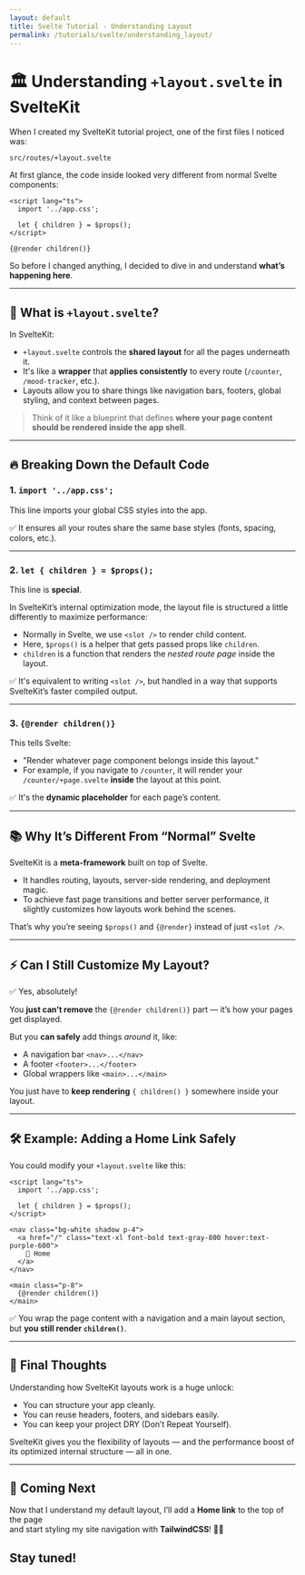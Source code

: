 ```yaml
---
layout: default
title: Svelte Tutorial - Understanding Layout
permalink: /tutorials/svelte/understanding_layout/
---
```

# 🏛 Understanding `+layout.svelte` in SvelteKit

When I created my SvelteKit tutorial project, one of the first files I noticed was:

```
src/routes/+layout.svelte
```

At first glance, the code inside looked very different from normal Svelte components:

```svelte
<script lang="ts">
  import '../app.css';
  
  let { children } = $props();
</script>

{@render children()}
```

So before I changed anything, I decided to dive in and understand **what’s happening here**.

---

## 🧠 What is `+layout.svelte`?

In SvelteKit:

- `+layout.svelte` controls the **shared layout** for all the pages underneath it.
- It's like a **wrapper** that **applies consistently** to every route (`/counter`, `/mood-tracker`, etc.).
- Layouts allow you to share things like navigation bars, footers, global styling, and context between pages.

> Think of it like a blueprint that defines **where your page content should be rendered inside the app shell**.

---

## 🔥 Breaking Down the Default Code

### 1. `import '../app.css';`

This line imports your global CSS styles into the app.

✅ It ensures all your routes share the same base styles (fonts, spacing, colors, etc.).

---

### 2. `let { children } = $props();`

This line is **special**.

In SvelteKit’s internal optimization mode, the layout file is structured a little differently to maximize performance:

- Normally in Svelte, we use `<slot />` to render child content.
- Here, `$props()` is a helper that gets passed props like `children`.
- `children` is a function that renders the *nested route page* inside the layout.

✅ It's equivalent to writing `<slot />`, but handled in a way that supports SvelteKit’s faster compiled output.

---

### 3. `{@render children()}`

This tells Svelte:

- "Render whatever page component belongs inside this layout."
- For example, if you navigate to `/counter`, it will render your `/counter/+page.svelte` **inside** the layout at this point.

✅ It's the **dynamic placeholder** for each page’s content.

---

## 📚 Why It’s Different From “Normal” Svelte

SvelteKit is a **meta-framework** built on top of Svelte.

- It handles routing, layouts, server-side rendering, and deployment magic.
- To achieve fast page transitions and better server performance, it slightly customizes how layouts work behind the scenes.

That’s why you’re seeing `$props()` and `{@render}` instead of just `<slot />`.

---

## ⚡ Can I Still Customize My Layout?

✅ Yes, absolutely!

You **just can’t remove** the `{@render children()}` part — it’s how your pages get displayed.

But you **can safely** add things *around* it, like:

- A navigation bar `<nav>...</nav>`
- A footer `<footer>...</footer>`
- Global wrappers like `<main>...</main>`

You just have to **keep rendering** `{ children() }` somewhere inside your layout.

---

## 🛠 Example: Adding a Home Link Safely

You could modify your `+layout.svelte` like this:

```svelte
<script lang="ts">
  import '../app.css';
  
  let { children } = $props();
</script>

<nav class="bg-white shadow p-4">
  <a href="/" class="text-xl font-bold text-gray-800 hover:text-purple-600">
    🏡 Home
  </a>
</nav>

<main class="p-8">
  {@render children()}
</main>
```

✅ You wrap the page content with a navigation and a main layout section, but **you still render `children()`**.

---

## 💬 Final Thoughts

Understanding how SvelteKit layouts work is a huge unlock:

- You can structure your app cleanly.
- You can reuse headers, footers, and sidebars easily.
- You can keep your project DRY (Don’t Repeat Yourself).

SvelteKit gives you the flexibility of layouts — and the performance boost of its optimized internal structure — all in one.

---

## 🌟 Coming Next

Now that I understand my default layout, I’ll add a **Home link** to the top of the page  
and start styling my site navigation with **TailwindCSS**! 🎨🚀

Stay tuned!
---
